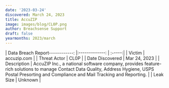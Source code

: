 ```yaml
---
date: '2023-03-24'
discovered: March 24, 2023
title: AccuZIP
image: images/blog/CL0P.png
author: Breachsense Support
draft: false
yearmonths: 2023/march
---
```


| Data Breach Report------------:     |:-------------:    | :-----:|
| Victim      | accuzip.com      | 
| Threat Actor      | CL0P      | 
| Date Discovered      | Mar 24, 2023      | 
| Description      | AccuZIP Inc., a national software company, provides feature-rich solutions to manage Contact Data Quality, Address Hygiene, USPS Postal Presorting and Compliance and Mail Tracking and Reporting.      | 
| Leak Size      | Unknown      | 

